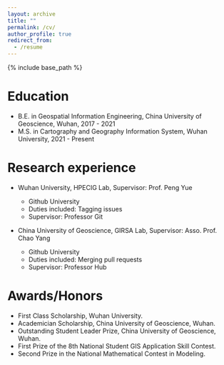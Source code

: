 ```yaml
---
layout: archive
title: ""
permalink: /cv/
author_profile: true
redirect_from:
  - /resume
---
```


{% include base_path %}

Education
======
* B.E. in Geospatial Information Engineering, China University of Geoscience, Wuhan, 2017 - 2021
* M.S. in  Cartography and Geography Information System, Wuhan University, 2021 - Present

Research experience
======
* Wuhan University, HPECIG Lab, Supervisor: Prof. Peng Yue
  * Github University
  * Duties included: Tagging issues
  * Supervisor: Professor Git

* China University of Geoscience, GIRSA Lab, Supervisor: Asso. Prof. Chao Yang
  * Github University
  * Duties included: Merging pull requests
  * Supervisor: Professor Hub

Awards/Honors
======
* First Class Scholarship, Wuhan University.  
* Academician Scholarship, China University of Geoscience, Wuhan.
* Outstanding Student Leader Prize, China University of Geoscience, Wuhan.
* First Prize of the 8th National Student GIS Application Skill Contest.
* Second Prize in the National Mathematical Contest in Modeling.
